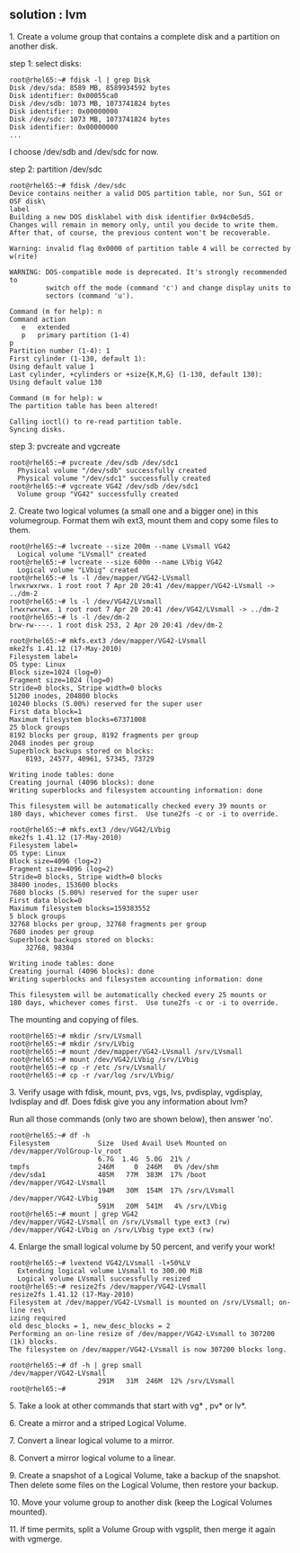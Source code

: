 ## solution : lvm

1\. Create a volume group that contains a complete disk and a partition
on another disk.

step 1: select disks:

    root@rhel65:~# fdisk -l | grep Disk
    Disk /dev/sda: 8589 MB, 8589934592 bytes
    Disk identifier: 0x00055ca0
    Disk /dev/sdb: 1073 MB, 1073741824 bytes
    Disk identifier: 0x00000000
    Disk /dev/sdc: 1073 MB, 1073741824 bytes
    Disk identifier: 0x00000000
    ...

I choose /dev/sdb and /dev/sdc for now.

step 2: partition /dev/sdc

    root@rhel65:~# fdisk /dev/sdc
    Device contains neither a valid DOS partition table, nor Sun, SGI or OSF disk\
    label
    Building a new DOS disklabel with disk identifier 0x94c0e5d5.
    Changes will remain in memory only, until you decide to write them.
    After that, of course, the previous content won't be recoverable.

    Warning: invalid flag 0x0000 of partition table 4 will be corrected by w(rite)

    WARNING: DOS-compatible mode is deprecated. It's strongly recommended to
             switch off the mode (command 'c') and change display units to
             sectors (command 'u').

    Command (m for help): n
    Command action
       e   extended
       p   primary partition (1-4)
    p
    Partition number (1-4): 1
    First cylinder (1-130, default 1): 
    Using default value 1
    Last cylinder, +cylinders or +size{K,M,G} (1-130, default 130): 
    Using default value 130

    Command (m for help): w
    The partition table has been altered!

    Calling ioctl() to re-read partition table.
    Syncing disks.

step 3: pvcreate and vgcreate

    root@rhel65:~# pvcreate /dev/sdb /dev/sdc1
      Physical volume "/dev/sdb" successfully created
      Physical volume "/dev/sdc1" successfully created
    root@rhel65:~# vgcreate VG42 /dev/sdb /dev/sdc1
      Volume group "VG42" successfully created

2\. Create two logical volumes (a small one and a bigger one) in this
volumegroup. Format them wih ext3, mount them and copy some files to
them.

    root@rhel65:~# lvcreate --size 200m --name LVsmall VG42
      Logical volume "LVsmall" created
    root@rhel65:~# lvcreate --size 600m --name LVbig VG42
      Logical volume "LVbig" created
    root@rhel65:~# ls -l /dev/mapper/VG42-LVsmall
    lrwxrwxrwx. 1 root root 7 Apr 20 20:41 /dev/mapper/VG42-LVsmall -> ../dm-2
    root@rhel65:~# ls -l /dev/VG42/LVsmall
    lrwxrwxrwx. 1 root root 7 Apr 20 20:41 /dev/VG42/LVsmall -> ../dm-2
    root@rhel65:~# ls -l /dev/dm-2
    brw-rw----. 1 root disk 253, 2 Apr 20 20:41 /dev/dm-2

    root@rhel65:~# mkfs.ext3 /dev/mapper/VG42-LVsmall
    mke2fs 1.41.12 (17-May-2010)
    Filesystem label=
    OS type: Linux
    Block size=1024 (log=0)
    Fragment size=1024 (log=0)
    Stride=0 blocks, Stripe width=0 blocks
    51200 inodes, 204800 blocks
    10240 blocks (5.00%) reserved for the super user
    First data block=1
    Maximum filesystem blocks=67371008
    25 block groups
    8192 blocks per group, 8192 fragments per group
    2048 inodes per group
    Superblock backups stored on blocks: 
        8193, 24577, 40961, 57345, 73729

    Writing inode tables: done
    Creating journal (4096 blocks): done
    Writing superblocks and filesystem accounting information: done

    This filesystem will be automatically checked every 39 mounts or
    180 days, whichever comes first.  Use tune2fs -c or -i to override.

    root@rhel65:~# mkfs.ext3 /dev/VG42/LVbig 
    mke2fs 1.41.12 (17-May-2010)
    Filesystem label=
    OS type: Linux
    Block size=4096 (log=2)
    Fragment size=4096 (log=2)
    Stride=0 blocks, Stripe width=0 blocks
    38400 inodes, 153600 blocks
    7680 blocks (5.00%) reserved for the super user
    First data block=0
    Maximum filesystem blocks=159383552
    5 block groups
    32768 blocks per group, 32768 fragments per group
    7680 inodes per group
    Superblock backups stored on blocks: 
        32768, 98304

    Writing inode tables: done                            
    Creating journal (4096 blocks): done
    Writing superblocks and filesystem accounting information: done

    This filesystem will be automatically checked every 25 mounts or
    180 days, whichever comes first.  Use tune2fs -c or -i to override.

The mounting and copying of files.

    root@rhel65:~# mkdir /srv/LVsmall
    root@rhel65:~# mkdir /srv/LVbig
    root@rhel65:~# mount /dev/mapper/VG42-LVsmall /srv/LVsmall
    root@rhel65:~# mount /dev/VG42/LVbig /srv/LVbig
    root@rhel65:~# cp -r /etc /srv/LVsmall/
    root@rhel65:~# cp -r /var/log /srv/LVbig/

3\. Verify usage with fdisk, mount, pvs, vgs, lvs, pvdisplay, vgdisplay,
lvdisplay and df. Does fdisk give you any information about lvm?

Run all those commands (only two are shown below), then answer \'no\'.

    root@rhel65:~# df -h 
    Filesystem            Size  Used Avail Use% Mounted on
    /dev/mapper/VolGroup-lv_root
                          6.7G  1.4G  5.0G  21% /
    tmpfs                 246M     0  246M   0% /dev/shm
    /dev/sda1             485M   77M  383M  17% /boot
    /dev/mapper/VG42-LVsmall
                          194M   30M  154M  17% /srv/LVsmall
    /dev/mapper/VG42-LVbig
                          591M   20M  541M   4% /srv/LVbig
    root@rhel65:~# mount | grep VG42
    /dev/mapper/VG42-LVsmall on /srv/LVsmall type ext3 (rw)
    /dev/mapper/VG42-LVbig on /srv/LVbig type ext3 (rw)

4\. Enlarge the small logical volume by 50 percent, and verify your
work!

    root@rhel65:~# lvextend VG42/LVsmall -l+50%LV
      Extending logical volume LVsmall to 300.00 MiB
      Logical volume LVsmall successfully resized
    root@rhel65:~# resize2fs /dev/mapper/VG42-LVsmall
    resize2fs 1.41.12 (17-May-2010)
    Filesystem at /dev/mapper/VG42-LVsmall is mounted on /srv/LVsmall; on-line res\
    izing required
    old desc_blocks = 1, new_desc_blocks = 2
    Performing an on-line resize of /dev/mapper/VG42-LVsmall to 307200 (1k) blocks.
    The filesystem on /dev/mapper/VG42-LVsmall is now 307200 blocks long.

    root@rhel65:~# df -h | grep small
    /dev/mapper/VG42-LVsmall
                          291M   31M  246M  12% /srv/LVsmall
    root@rhel65:~#

5\. Take a look at other commands that start with vg\* , pv\* or lv\*.

6\. Create a mirror and a striped Logical Volume.

7\. Convert a linear logical volume to a mirror.

8\. Convert a mirror logical volume to a linear.

9\. Create a snapshot of a Logical Volume, take a backup of the
snapshot. Then delete some files on the Logical Volume, then restore
your backup.

10\. Move your volume group to another disk (keep the Logical Volumes
mounted).

11\. If time permits, split a Volume Group with vgsplit, then merge it
again with vgmerge.

